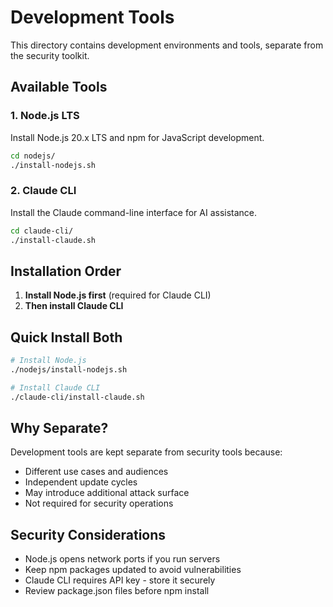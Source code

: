 # Development Tools

This directory contains development environments and tools, separate from the security toolkit.

## Available Tools

### 1. Node.js LTS
Install Node.js 20.x LTS and npm for JavaScript development.
```bash
cd nodejs/
./install-nodejs.sh
```

### 2. Claude CLI
Install the Claude command-line interface for AI assistance.
```bash
cd claude-cli/
./install-claude.sh
```

## Installation Order

1. **Install Node.js first** (required for Claude CLI)
2. **Then install Claude CLI**

## Quick Install Both

```bash
# Install Node.js
./nodejs/install-nodejs.sh

# Install Claude CLI
./claude-cli/install-claude.sh
```

## Why Separate?

Development tools are kept separate from security tools because:
- Different use cases and audiences
- Independent update cycles
- May introduce additional attack surface
- Not required for security operations

## Security Considerations

- Node.js opens network ports if you run servers
- Keep npm packages updated to avoid vulnerabilities
- Claude CLI requires API key - store it securely
- Review package.json files before npm install
